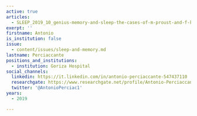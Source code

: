 ```yaml
---
active: true
articles:
  - SLEEP_2019_10_genius-memory-and-sleep-the-cases-of-m-proust-and-f-kafka
exerpt: ''
firstname: Antonio
is_institution: false
issue:
  - content/issues/sleep-and-memory.md
lastname: Perciaccante
positions_and_institutions:
  - institution: Goriza Hospital
social_channels:
  linkedin: https://it.linkedin.com/in/antonio-perciaccante-547437110
  researchgate: https://www.researchgate.net/profile/Antonio-Perciaccante
  twitter: '@AntonioPerciac1'
years:
  - 2019

---
```

